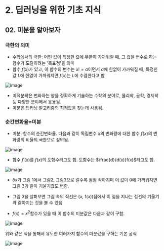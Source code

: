 # 2. 딥러닝을 위한 기초 지식
## 02. 미분을 알아보자
### 극한의 의미
* 수학에서의 극한: 어떤 값이 특정한 값에 무한히 가까워질 때, 그 값을 변수로 하는 함수가 도달하려는 '목표점'을 의미
* 함수 $f(x)$가 있고, 이 함수의 변수는 $x!=a$이면서 $a$에 한없이 가까워질 때, 특정한 값 $L$에 한없이 가까워지면 $f(x)$는 $L$에 수렴한다고 함

![image](https://github.com/qlkdkd/univ-3-1/assets/71871927/549ea072-bbe0-4436-92f4-8442c4c575b0)

* 미적분학은 변화하는 양을 정확하게 기술하는 수학의 분야로, 물리학, 공학, 경제학 등 다양한 분야에서 응용됨.
* 미분은 딥러닝 알고리즘의 최적값을 찾는데 사용됨.

### 순간변화율=미분
* 미분: 함수의 순간변화율. 다음과 같이 독립변수 $x$의 변화량에 대한 함수 $f(x)$의 변화량의 비율의 극한으로 정의됨.

![image](https://github.com/qlkdkd/univ-3-1/assets/71871927/0e2f6481-4cba-42b7-8a8a-bfd65d3fabc1)

* 함수 $f'(x)$를 $f(x)$의 도함수라고도 함. 도함수는 $\frac{d}{d(x)}f(x)$라고도 함.

![image](https://github.com/qlkdkd/univ-3-1/assets/71871927/b64e0303-fc39-454d-95ea-31a9d542c758)
* $\delta x$가 그림 1에서 그림2, 그림3으로 갈수록 점점 작아지며 이 값이 0에 가까워지면 그림 3과 같이 기울기값도 변함.
* 그림 3을 살펴보면 그림 속의 직선은 (a, f(a))점에서 이 점을 지나는 접선의 기울기와 같아지는 것을 볼 수 있음

* $f(x)=x^2$함수가 있을 때 이 함수의 미분값은 다음과 같이 구함.

![image](https://github.com/qlkdkd/univ-3-1/assets/71871927/04968922-d48a-4b34-b42b-baddd20e3e14)

위와 같은 식을 통해서 유도한 여러가지 함수의 미분값을 구하는 기본 공식

![image](https://github.com/qlkdkd/univ-3-1/assets/71871927/099343d9-00c2-4ef2-bc6f-0355700e57bd)
